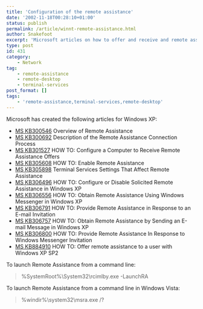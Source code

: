 ```yaml
---
title: 'Configuration of the remote assistance'
date: '2002-11-18T00:28:10+01:00'
status: publish
permalink: /article/winnt-remote-assistance.html
author: Snakefoot
excerpt: 'Microsoft articles on how to offer and receive and remote assistance requests to perform remote desktop control.'
type: post
id: 431
category:
    - Network
tag:
    - remote-assistance
    - remote-desktop
    - terminal-services
post_format: []
tags:
    - 'remote-assistance,terminal-services,remote-desktop'
---
```

Microsoft has created the following articles for Windows XP:

- [MS KB300546](http://support.microsoft.com/kb/300546 " [Q300546]") Overview of Remote Assistance
- [MS KB300692](http://support.microsoft.com/kb/300692 " [Q300692]") Description of the Remote Assistance Connection Process
- [MS KB301527](http://support.microsoft.com/kb/301527 " [Q301527]") HOW TO: Configure a Computer to Receive Remote Assistance Offers
- [MS KB305608](http://support.microsoft.com/kb/305608 " [Q305608]") HOW TO: Enable Remote Assistance
- [MS KB305898](http://support.microsoft.com/kb/305898 " [Q305898]") Terminal Services Settings That Affect Remote Assistance
- [MS KB306496](http://support.microsoft.com/kb/306496 " [Q306496]") HOW TO: Configure or Disable Solicited Remote Assistance in Windows XP
- [MS KB306556](http://support.microsoft.com/kb/306556 " [Q306556]") HOW TO: Obtain Remote Assistance Using Windows Messenger in Windows XP
- [MS KB306791](http://support.microsoft.com/kb/306791 " [Q306791]") HOW TO: Provide Remote Assistance in Response to an E-mail Invitation
- [MS KB306757](http://support.microsoft.com/kb/306757 " [Q306757]") HOW TO: Obtain Remote Assistance by Sending an E-mail Message in Windows XP
- [MS KB306800](http://support.microsoft.com/kb/306800 " [Q306800]") HOW TO: Provide Remote Assistance In Response to Windows Messenger Invitation
- [MS KB884910](http://support.microsoft.com/kb/884910 " [Q884910]") HOW TO: Offer remote assistance to a user with Windows XP SP2
 
 To launch Remote Assistance from a command line:
 > %SystemRoot%\\System32\\rcimlby.exe -LaunchRA

 To launch Remote Assistance from a command line in Windows Vista:
 > %windir%\\system32\\msra.exe /?